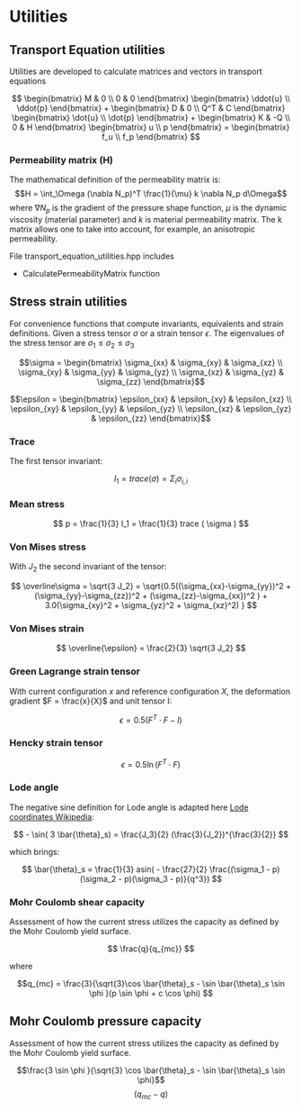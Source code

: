 # Utilities


## Transport Equation utilities

Utilities are developed to calculate matrices and vectors in transport equations

$$ \begin{bmatrix} M & 0 \\
                   0 & 0 \end{bmatrix} \begin{bmatrix} \ddot{u} \\
                                                       \ddot{p} \end{bmatrix}  +
   \begin{bmatrix} D & 0 \\
                   Q^T & C \end{bmatrix} \begin{bmatrix} \dot{u} \\
                                                          \dot{p} \end{bmatrix}  +
   \begin{bmatrix} K & -Q \\
                   0 & H \end{bmatrix} \begin{bmatrix} u \\
                                                       p \end{bmatrix} =
   \begin{bmatrix} f_u \\
                   f_p \end{bmatrix} $$

### Permeability matrix (H)

The mathematical definition of the permeability matrix is:
$$H = \int_\Omega (\nabla N_p)^T \frac{1}{\mu} k \nabla N_p d\Omega$$
where $\nabla N_p$ is the gradient of the pressure shape function, $\mu$ is the dynamic viscosity (material parameter) and $k$ is material permeability matrix. The k matrix allows one to take into account, for example, an anisotropic permeability. 

File transport_equation_utilities.hpp includes 

-  CalculatePermeabilityMatrix function

## Stress strain utilities

For convenience functions that compute invariants, equivalents and strain definitions.
Given a stress tensor $\sigma$ or a strain tensor $\epsilon$. The eigenvalues of the stress tensor are $\sigma_1 \le \sigma_2 \le \sigma_3$

$$\sigma = \begin{bmatrix} \sigma_{xx} & \sigma_{xy} & \sigma_{xz} \\
                           \sigma_{xy} & \sigma_{yy} & \sigma_{yz} \\
                           \sigma_{xz} & \sigma_{yz} & \sigma_{zz}  \end{bmatrix}$$

$$\epsilon = \begin{bmatrix} \epsilon_{xx} & \epsilon_{xy} & \epsilon_{xz} \\
                             \epsilon_{xy} & \epsilon_{yy} & \epsilon_{yz} \\
                             \epsilon_{xz} & \epsilon_{yz} & \epsilon_{zz}  \end{bmatrix}$$

### Trace

The first tensor invariant:

$$ I_1 = trace(\sigma) = \Sigma_i \sigma_{i,i} $$

### Mean stress

$$ p = \frac{1}{3} I_1 = \frac{1}{3} trace ( \sigma ) $$

### Von Mises stress

With $J_2$ the second invariant of the tensor:

$$ \overline\sigma = \sqrt{3 J_2} = \sqrt{0.5((\sigma_{xx}-\sigma_{yy})^2 +
                                 (\sigma_{yy}-\sigma_{zz})^2 +
                                 (\sigma_{zz}-\sigma_{xx})^2 ) +
                            3.0(\sigma_{xy}^2 + \sigma_{yz}^2 + \sigma_{xz}^2) } $$

### Von Mises strain

$$ \overline{\epsilon} = \frac{2}{3} \sqrt{3 J_2} $$

### Green Lagrange strain tensor

With current configuration $x$ and reference configuration $X$, the deformation gradient $F = \frac{x}{X}$ and unit tensor I:

$$ \epsilon = 0.5 ( F^T \cdot F - I ) $$

### Hencky strain tensor

$$\epsilon = 0.5 \ln ( F^T \cdot F )$$

### Lode angle

The negative sine definition for Lode angle is adapted here [Lode coordinates Wikipedia](https://en.wikipedia.org/wiki/Lode_coordinates):

$$ - \sin( 3 \bar{\theta}_s) = \frac{J_3}{2} (\frac{3}{J_2})^{\frac{3}{2}} $$

which brings:

$$ \bar{\theta}_s = \frac{1}{3} asin( - \frac{27}{2} \frac{(\sigma_1 - p)(\sigma_2 - p)(\sigma_3 - p)}{q^3}) $$

### Mohr Coulomb shear capacity

Assessment of how the current stress utilizes the capacity as defined by the Mohr Coulomb yield surface.

$$ \frac{q}{q_{mc}} $$

where 

$$q_{mc} = \frac{3}{\sqrt{3}\cos \bar{\theta}_s - \sin \bar{\theta}_s \sin \phi }(p \sin \phi + c \cos \phi) $$

## Mohr Coulomb pressure capacity

Assessment of how the current stress utilizes the capacity as defined by the Mohr Coulomb yield surface.

$$\frac{3 \sin \phi }{\sqrt{3} \cos \bar{\theta}_s - \sin \bar{\theta}_s \sin \phi}$$
$$( q_{mc} - q ) $$

